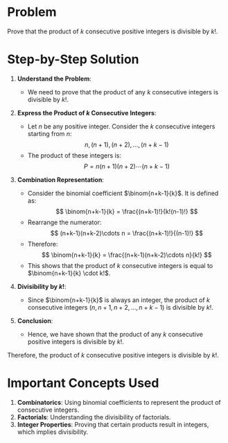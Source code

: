# Problem
Prove that the product of $k$ consecutive positive integers is divisible by $k!$.

# Step-by-Step Solution

1. **Understand the Problem**:
    - We need to prove that the product of any $k$ consecutive integers is divisible by $k!$.

2. **Express the Product of $k$ Consecutive Integers**:
    - Let $n$ be any positive integer. Consider the $k$ consecutive integers starting from $n$:
    $$
    n, (n+1), (n+2), \ldots, (n+k-1)
    $$
    - The product of these integers is:
    $$
    P = n(n+1)(n+2)\cdots(n+k-1)
    $$

3. **Combination Representation**:
    - Consider the binomial coefficient $\binom{n+k-1}{k}$. It is defined as:
    $$
    \binom{n+k-1}{k} = \frac{(n+k-1)!}{k!(n-1)!}
    $$
    - Rearrange the numerator:
    $$
    (n+k-1)(n+k-2)\cdots n = \frac{(n+k-1)!}{(n-1)!}
    $$
    - Therefore:
    $$
    \binom{n+k-1}{k} = \frac{(n+k-1)(n+k-2)\cdots n}{k!}
    $$
    - This shows that the product of $k$ consecutive integers is equal to $\binom{n+k-1}{k} \cdot k!$.

4. **Divisibility by $k!$**:
    - Since $\binom{n+k-1}{k}$ is always an integer, the product of $k$ consecutive integers $(n, n+1, n+2, \ldots, n+k-1)$ is divisible by $k!$.

5. **Conclusion**:
    - Hence, we have shown that the product of any $k$ consecutive positive integers is divisible by $k!$.

Therefore, the product of $k$ consecutive positive integers is divisible by $k!$.

# Important Concepts Used
1. **Combinatorics**: Using binomial coefficients to represent the product of consecutive integers.
2. **Factorials**: Understanding the divisibility of factorials.
3. **Integer Properties**: Proving that certain products result in integers, which implies divisibility.

